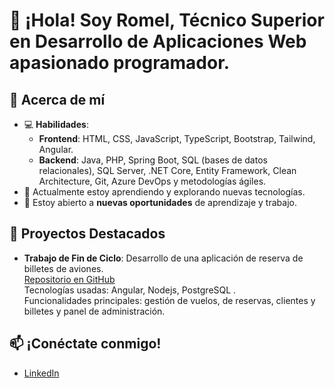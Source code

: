 
# 👋 ¡Hola! Soy Romel, Técnico Superior en Desarrollo de Aplicaciones Web apasionado programador.

## 🚀 Acerca de mí
- 💻 **Habilidades**:
    - **Frontend**: HTML, CSS, JavaScript, TypeScript, Bootstrap, Tailwind, Angular.
    - **Backend**: Java, PHP, Spring Boot,  SQL (bases de datos relacionales), SQL Server, .NET Core, Entity Framework, Clean Architecture, Git, Azure DevOps y metodologías ágiles.
- 🌱 Actualmente estoy aprendiendo y explorando nuevas tecnologías.
- 👥 Estoy abierto a **nuevas oportunidades** de aprendizaje y trabajo.

## 🔧 Proyectos Destacados 

- **Trabajo de Fin de Ciclo**: Desarrollo de una aplicación de reserva de billetes de aviones.  
  [Repositorio en GitHub](https://github.com/tu-usuario/tu-repo)  
  Tecnologías usadas: Angular, Nodejs, PostgreSQL .  
  Funcionalidades principales: gestión de vuelos, de reservas, clientes y billetes y panel de administración.


## 📫 ¡Conéctate conmigo!
- [LinkedIn](https://www.linkedin.com/in/romel-romero-garc%C3%ADa-228144298/)






